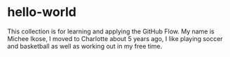 # hello-world
This collection is for learning and applying the GitHub Flow.
My name is Michee Ikose, I moved to Charlotte about 5 years ago, I like playing soccer and basketball as well as working out in my free time. 
